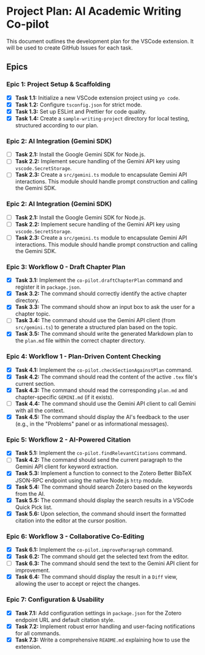# Project Plan: AI Academic Writing Co-pilot

This document outlines the development plan for the VSCode extension. It will be used to create GitHub Issues for each task.

## Epics

### Epic 1: Project Setup & Scaffolding
- [x] **Task 1.1:** Initialize a new VSCode extension project using `yo code`.
- [x] **Task 1.2:** Configure `tsconfig.json` for strict mode.
- [x] **Task 1.3:** Set up ESLint and Prettier for code quality.
- [x] **Task 1.4:** Create a `sample-writing-project` directory for local testing, structured according to our plan.

### Epic 2: AI Integration (Gemini SDK)
- [ ] **Task 2.1:** Install the Google Gemini SDK for Node.js.
- [ ] **Task 2.2:** Implement secure handling of the Gemini API key using `vscode.SecretStorage`.
- [ ] **Task 2.3:** Create a `src/gemini.ts` module to encapsulate Gemini API interactions. This module should handle prompt construction and calling the Gemini SDK.

### Epic 2: AI Integration (Gemini SDK)
- [ ] **Task 2.1:** Install the Google Gemini SDK for Node.js.
- [ ] **Task 2.2:** Implement secure handling of the Gemini API key using `vscode.SecretStorage`.
- [ ] **Task 2.3:** Create a `src/gemini.ts` module to encapsulate Gemini API interactions. This module should handle prompt construction and calling the Gemini SDK.

### Epic 3: Workflow 0 - Draft Chapter Plan
- [x] **Task 3.1:** Implement the `co-pilot.draftChapterPlan` command and register it in `package.json`.
- [x] **Task 3.2:** The command should correctly identify the active chapter directory.
- [x] **Task 3.3:** The command should show an input box to ask the user for a chapter topic.
- [ ] **Task 3.4:** The command should use the Gemini API client (from `src/gemini.ts`) to generate a structured plan based on the topic.
- [x] **Task 3.5:** The command should write the generated Markdown plan to the `plan.md` file within the correct chapter directory.

### Epic 4: Workflow 1 - Plan-Driven Content Checking
- [x] **Task 4.1:** Implement the `co-pilot.checkSectionAgainstPlan` command.
- [x] **Task 4.2:** The command should read the content of the active `.tex` file's current section.
- [x] **Task 4.3:** The command should read the corresponding `plan.md` and chapter-specific `GEMINI.md` (if it exists).
- [ ] **Task 4.4:** The command should use the Gemini API client to call Gemini with all the context.
- [x] **Task 4.5:** The command should display the AI's feedback to the user (e.g., in the "Problems" panel or as informational messages).

### Epic 5: Workflow 2 - AI-Powered Citation
- [x] **Task 5.1:** Implement the `co-pilot.findRelevantCitations` command.
- [ ] **Task 4.2:** The command should send the current paragraph to the Gemini API client for keyword extraction.
- [x] **Task 5.3:** Implement a function to connect to the Zotero Better BibTeX JSON-RPC endpoint using the native Node.js `http` module.
- [x] **Task 5.4:** The command should search Zotero based on the keywords from the AI.
- [x] **Task 5.5:** The command should display the search results in a VSCode Quick Pick list.
- [x] **Task 5.6:** Upon selection, the command should insert the formatted citation into the editor at the cursor position.

### Epic 6: Workflow 3 - Collaborative Co-Editing
- [x] **Task 6.1:** Implement the `co-pilot.improveParagraph` command.
- [x] **Task 6.2:** The command should get the selected text from the editor.
- [ ] **Task 6.3:** The command should send the text to the Gemini API client for improvement.
- [x] **Task 6.4:** The command should display the result in a `Diff` view, allowing the user to accept or reject the changes.

### Epic 7: Configuration & Usability
- [x] **Task 7.1:** Add configuration settings in `package.json` for the Zotero endpoint URL and default citation style.
- [x] **Task 7.2:** Implement robust error handling and user-facing notifications for all commands.
- [x] **Task 7.3:** Write a comprehensive `README.md` explaining how to use the extension.
